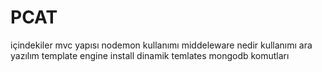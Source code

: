 # PCAT
içindekiler
mvc yapısı
nodemon kullanımı
middeleware nedir kullanımı ara yazılım
template engine install
dinamik temlates
mongodb komutları

